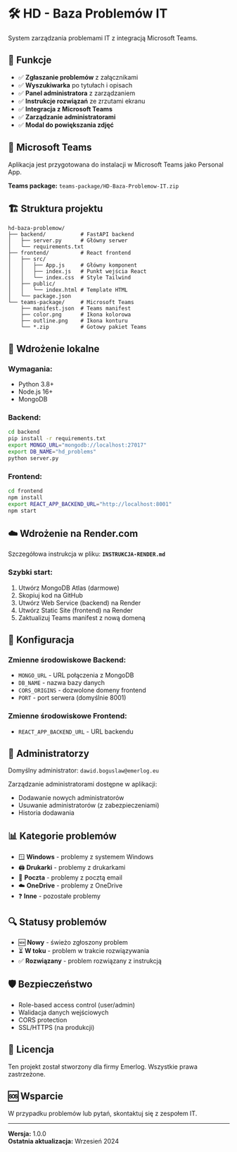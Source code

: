 # 🛠️ HD - Baza Problemów IT

System zarządzania problemami IT z integracją Microsoft Teams.

## 🚀 **Funkcje**

- ✅ **Zgłaszanie problemów** z załącznikami
- ✅ **Wyszukiwarka** po tytułach i opisach
- ✅ **Panel administratora** z zarządzaniem
- ✅ **Instrukcje rozwiązań** ze zrzutami ekranu
- ✅ **Integracja z Microsoft Teams**
- ✅ **Zarządzanie administratorami**
- ✅ **Modal do powiększania zdjęć**

## 📱 **Microsoft Teams**

Aplikacja jest przygotowana do instalacji w Microsoft Teams jako Personal App.

**Teams package:** `teams-package/HD-Baza-Problemow-IT.zip`

## 🏗️ **Struktura projektu**

```
hd-baza-problemow/
├── backend/           # FastAPI backend
│   ├── server.py      # Główny serwer
│   └── requirements.txt
├── frontend/          # React frontend
│   ├── src/
│   │   ├── App.js     # Główny komponent
│   │   ├── index.js   # Punkt wejścia React
│   │   └── index.css  # Style Tailwind
│   ├── public/
│   │   └── index.html # Template HTML
│   └── package.json
└── teams-package/     # Microsoft Teams
    ├── manifest.json  # Teams manifest
    ├── color.png      # Ikona kolorowa
    ├── outline.png    # Ikona konturu
    └── *.zip          # Gotowy pakiet Teams
```

## 🚀 **Wdrożenie lokalne**

### **Wymagania:**
- Python 3.8+
- Node.js 16+
- MongoDB

### **Backend:**
```bash
cd backend
pip install -r requirements.txt
export MONGO_URL="mongodb://localhost:27017"
export DB_NAME="hd_problems"
python server.py
```

### **Frontend:**
```bash
cd frontend
npm install
export REACT_APP_BACKEND_URL="http://localhost:8001"
npm start
```

## ☁️ **Wdrożenie na Render.com**

Szczegółowa instrukcja w pliku: **`INSTRUKCJA-RENDER.md`**

### **Szybki start:**
1. Utwórz MongoDB Atlas (darmowe)
2. Skopiuj kod na GitHub
3. Utwórz Web Service (backend) na Render
4. Utwórz Static Site (frontend) na Render
5. Zaktualizuj Teams manifest z nową domeną

## 🔧 **Konfiguracja**

### **Zmienne środowiskowe Backend:**
- `MONGO_URL` - URL połączenia z MongoDB
- `DB_NAME` - nazwa bazy danych
- `CORS_ORIGINS` - dozwolone domeny frontend
- `PORT` - port serwera (domyślnie 8001)

### **Zmienne środowiskowe Frontend:**
- `REACT_APP_BACKEND_URL` - URL backendu

## 👥 **Administratorzy**

Domyślny administrator: `dawid.boguslaw@emerlog.eu`

Zarządzanie administratorami dostępne w aplikacji:
- Dodawanie nowych administratorów
- Usuwanie administratorów (z zabezpieczeniami)
- Historia dodawania

## 📊 **Kategorie problemów**

- 🪟 **Windows** - problemy z systemem Windows
- 🖨️ **Drukarki** - problemy z drukarkami
- 📧 **Poczta** - problemy z pocztą email
- ☁️ **OneDrive** - problemy z OneDrive
- ❓ **Inne** - pozostałe problemy

## 🔍 **Statusy problemów**

- 🆕 **Nowy** - świeżo zgłoszony problem
- ⏳ **W toku** - problem w trakcie rozwiązywania
- ✅ **Rozwiązany** - problem rozwiązany z instrukcją

## 🛡️ **Bezpieczeństwo**

- Role-based access control (user/admin)
- Walidacja danych wejściowych
- CORS protection
- SSL/HTTPS (na produkcji)

## 📄 **Licencja**

Ten projekt został stworzony dla firmy Emerlog. Wszystkie prawa zastrzeżone.

## 🆘 **Wsparcie**

W przypadku problemów lub pytań, skontaktuj się z zespołem IT.

---

**Wersja:** 1.0.0  
**Ostatnia aktualizacja:** Wrzesień 2024